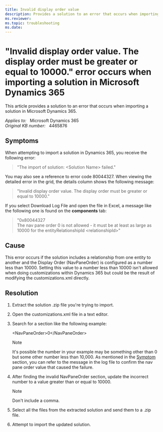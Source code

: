 ```yaml
---
title: Invalid display order value
description: Provides a solution to an error that occurs when importing a solution in Microsoft Dynamics 365.
ms.reviewer: 
ms.topic: troubleshooting
ms.date: 
---
```

# "Invalid display order value. The display order must be greater or equal to 10000." error occurs when importing a solution in Microsoft Dynamics 365

This article provides a solution to an error that occurs when importing a solution in Microsoft Dynamics 365.

_Applies to:_ &nbsp; Microsoft Dynamics 365  
_Original KB number:_ &nbsp; 4465876

## Symptoms

When attempting to import a solution in Dynamics 365, you receive the following error:

> "The import of solution: \<Solution Name> failed."

You may also see a reference to error code 80044327.
When viewing the detailed error in the grid, the details column shows the following message:

> "Invalid display order value. The display order must be greater or equal to 10000."

If you select Download Log File and open the file in Excel, a message like the following one is found on the **components** tab:

> "0x80044327  
The nav pane order 0 is not allowed - it must be at least as large as 10000 for the entityRelationshipId \<relationshipId>"

## Cause

This error occurs if the solution includes a relationship from one entity to another and the Display Order (NavPaneOrder) is configured as a number less than 10000. Setting this value to a number less than 10000 isn't allowed when doing customizations within Dynamics 365 but could be the result of modifying the customizations.xml directly.

## Resolution

1. Extract the solution .zip file you're trying to import.
2. Open the customizations.xml file in a text editor.
3. Search for a section like the following example:

    \<NavPaneOrder>0\</NavPaneOrder>

    > [!NOTE]
    > It's possible the number in your example may be something other than 0 but some other number less than 10,000. As mentioned in the [Symptom](#symptom) section, you can refer to the message in the log file to confirm the nav pane order value that caused the failure.

4. After finding the invalid NavPaneOrder section, update the incorrect number to a value greater than or equal to 10000.

    > [!NOTE]
    > Don't include a comma.
5. Select all the files from the extracted solution and send them to a .zip file.
6. Attempt to import the updated solution.

